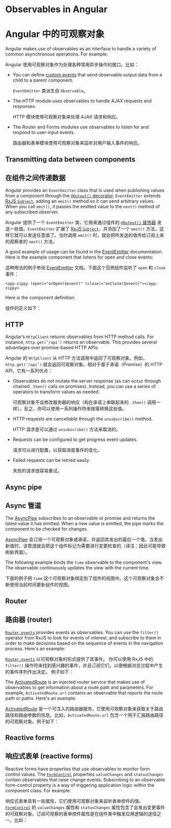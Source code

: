 # Observables in Angular

# Angular 中的可观察对象

Angular makes use of observables as an interface to handle a variety of common asynchronous operations. For example:

Angular 使用可观察对象作为处理各种常用异步操作的接口。比如：

* You can define [custom events](guide/event-binding#custom-events-with-eventemitter) that send observable output data from a child to a parent component.

   `EventEmitter` 类派生自 `Observable`。

* The HTTP module uses observables to handle AJAX requests and responses.

   HTTP 模块使用可观察对象来处理 AJAX 请求和响应。

* The Router and Forms modules use observables to listen for and respond to user-input events.

   路由器和表单模块使用可观察对象来监听对用户输入事件的响应。

## Transmitting data between components

## 在组件之间传递数据

Angular provides an `EventEmitter` class that is used when publishing values from a component through the [`@Output()` decorator](guide/inputs-outputs#output).
`EventEmitter` extends [RxJS `Subject`](https://rxjs.dev/api/index/class/Subject), adding an `emit()` method so it can send arbitrary values.
When you call `emit()`, it passes the emitted value to the `next()` method of any subscribed observer.

Angular 提供了一个 `EventEmitter` 类，它用来通过组件的 [`@Output()` 装饰器](guide/inputs-outputs#output) 发送一些值。`EventEmitter` 扩展了 [RxJS `Subject`](https://rxjs.dev/api/index/class/Subject)，并添加了一个 `emit()` 方法，这样它就可以发送任意值了。当你调用 `emit()` 时，就会把所发送的值传给订阅上来的观察者的 `next()` 方法。

A good example of usage can be found in the [EventEmitter](api/core/EventEmitter) documentation. Here is the example component that listens for open and close events:

这种用法的例子参阅 [EventEmitter](api/core/EventEmitter) 文档。下面这个范例组件监听了 `open` 和 `close` 事件：

`<app-zippy (open)="onOpen($event)" (close)="onClose($event)"></app-zippy>`

Here is the component definition:

组件的定义如下：

<code-example path="observables-in-angular/src/main.ts" header="EventEmitter" region="eventemitter"></code-example>

## HTTP

Angular’s `HttpClient` returns observables from HTTP method calls. For instance, `http.get(‘/api’)` returns an observable. This provides several advantages over promise-based HTTP APIs:

Angular 的 `HttpClient` 从 HTTP 方法调用中返回了可观察对象。例如，`http.get(‘/api’)` 就会返回可观察对象。相对于基于承诺（Promise）的 HTTP API，它有一系列优点：

* Observables do not mutate the server response (as can occur through chained `.then()` calls on promises). Instead, you can use a series of operators to transform values as needed.

   可观察对象不会修改服务器的响应（和在承诺上串联起来的 `.then()` 调用一样）。反之，你可以使用一系列操作符来按需转换这些值。

* HTTP requests are cancellable through the `unsubscribe()` method.

   HTTP 请求是可以通过 `unsubscribe()` 方法来取消的。

* Requests can be configured to get progress event updates.

   请求可以进行配置，以获取进度事件的变化。

* Failed requests can be retried easily.

   失败的请求很容易重试。

## Async pipe

## Async 管道

The [AsyncPipe](api/common/AsyncPipe) subscribes to an observable or promise and returns the latest value it has emitted. When a new value is emitted, the pipe marks the component to be checked for changes.

[AsyncPipe](api/common/AsyncPipe) 会订阅一个可观察对象或承诺，并返回其发出的最后一个值。当发出新值时，该管道就会把这个组件标记为需要进行变更检查的（译注：因此可能导致刷新界面）。

The following example binds the `time` observable to the component's view. The observable continuously updates the view with the current time.

下面的例子把 `time` 这个可观察对象绑定到了组件的视图中。这个可观察对象会不断使用当前时间更新组件的视图。

<code-example path="observables-in-angular/src/main.ts" header="Using async pipe" region="pipe"></code-example>

## Router

## 路由器 (router)

[`Router.events`](api/router/Router#events) provides events as observables. You can use the `filter()` operator from RxJS to look for events of interest, and subscribe to them in order to make decisions based on the sequence of events in the navigation process. Here's an example:

[`Router.events`](api/router/Router#events) 以可观察对象的形式提供了其事件。
你可以使用 RxJS 中的 `filter()` 操作符来找到感兴趣的事件，并且订阅它们，以便根据浏览过程中产生的事件序列作出决定。
例子如下：

<code-example path="observables-in-angular/src/main.ts" header="Router events" region="router"></code-example>

The [ActivatedRoute](api/router/ActivatedRoute) is an injected router service that makes use of observables to get information about a route path and parameters. For example, `ActivatedRoute.url` contains an observable that reports the route path or paths. Here's an example:

[ActivatedRoute](api/router/ActivatedRoute) 是一个可注入的路由器服务，它使用可观察对象来获取关于路由路径和路由参数的信息。比如，`ActivatedRoute.url` 包含一个用于汇报路由路径的可观察对象。例子如下：

<code-example path="observables-in-angular/src/main.ts" header="ActivatedRoute" region="activated_route"></code-example>

## Reactive forms

## 响应式表单 (reactive forms)

Reactive forms have properties that use observables to monitor form control values. The [`FormControl`](api/forms/FormControl) properties `valueChanges` and `statusChanges` contain observables that raise change events. Subscribing to an observable form-control property is a way of triggering application logic within the component class. For example:

响应式表单具有一些属性，它们使用可观察对象来监听表单控件的值。
[`FormControl`](api/forms/FormControl) 的 `valueChanges` 属性和 `statusChanges` 属性包含了会发出变更事件的可观察对象。订阅可观察的表单控件属性是在组件类中触发应用逻辑的途径之一。比如：

<code-example path="observables-in-angular/src/main.ts" header="Reactive forms" region="forms"></code-example>
